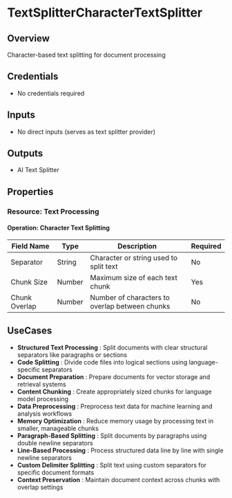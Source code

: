 # TextSplitterCharacterTextSplitter

## Overview

Character-based text splitting for document processing

## Credentials

- No credentials required

## Inputs

- No direct inputs (serves as text splitter provider)

## Outputs

- AI Text Splitter

## Properties

### Resource: Text Processing

#### Operation: Character Text Splitting

| Field Name | Type | Description | Required |
|---|---|---|---|
| Separator | String | Character or string used to split text | No |
| Chunk Size | Number | Maximum size of each text chunk | Yes |
| Chunk Overlap | Number | Number of characters to overlap between chunks | No |

## UseCases

- **Structured Text Processing** : Split documents with clear structural separators like paragraphs or sections
- **Code Splitting** : Divide code files into logical sections using language-specific separators
- **Document Preparation** : Prepare documents for vector storage and retrieval systems
- **Content Chunking** : Create appropriately sized chunks for language model processing
- **Data Preprocessing** : Preprocess text data for machine learning and analysis workflows
- **Memory Optimization** : Reduce memory usage by processing text in smaller, manageable chunks
- **Paragraph-Based Splitting** : Split documents by paragraphs using double newline separators
- **Line-Based Processing** : Process structured data line by line with single newline separators
- **Custom Delimiter Splitting** : Split text using custom separators for specific document formats
- **Context Preservation** : Maintain document context across chunks with overlap settings 